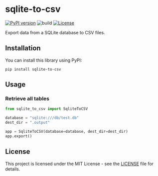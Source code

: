 # sqlite-to-csv

[![PyPI version](https://badge.fury.io/py/sqlite-to-csv.svg)](https://badge.fury.io/py/sqlite-to-csv)
![build](https://github.com/ryohidaka/sqlite-to-csv/workflows/Build/badge.svg)
[![License](https://img.shields.io/badge/license-MIT-blue.svg)](https://opensource.org/licenses/MIT)

Export data from a SQLite database to CSV files.

## Installation

You can install this library using PyPI:

```shell
pip install sqlite-to-csv
```

## Usage

### Retrieve all tables

```python
from sqlite_to_csv import SqliteToCSV

database = "sqlite:///db/test.db"
dest_dir = ".output"

app = SqliteToCSV(database=database, dest_dir=dest_dir)
app.export()
```

## License

This project is licensed under the MIT License - see the [LICENSE](LICENSE) file for details.
